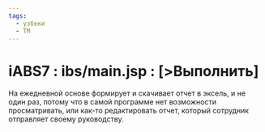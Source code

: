 ```yaml
---
tags:
  - узбеки
  - TM
---
```

# iABS7 : ibs/main.jsp : \[>Выполнить]​
На ежедневной основе формирует и скачивает отчет в эксель, и не один раз, потому что в самой программе нет возможности просматривать, или как-то редактировать отчет, который сотрудник отправляет своему руководству. 